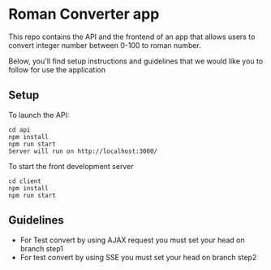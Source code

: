 # Roman Converter app

This repo contains the API and the frontend of an app that
allows users to convert integer number between 0-100 to roman number.


Below, you'll find setup instructions and guidelines that we would
like you to follow for use the application

## Setup

To launch the API:

```
cd api
npm install
npm run start
Server will run on http://localhost:3000/
```

To start the front development server

```
cd client
npm install
npm run start
```
## Guidelines

- For Test convert by using AJAX request you must set your head on branch step1
- For test convert by using SSE you must set your head on branch step2
